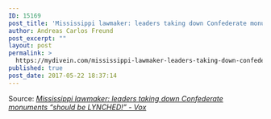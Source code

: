 ```yaml
---
ID: 15169
post_title: 'Mississippi lawmaker: leaders taking down Confederate monuments “should be LYNCHED!” &#8211; Vox'
author: Andreas Carlos Freund
post_excerpt: ""
layout: post
permalink: >
  https://mydivein.com/mississippi-lawmaker-leaders-taking-down-confederate-monuments-should-be-lynched-vox/
published: true
post_date: 2017-05-22 18:37:14
---
```

Source: <em><a href="https://www.vox.com/identities/2017/5/22/15675604/confederate-monuments-karl-oliver">Mississippi lawmaker: leaders taking down Confederate monuments “should be LYNCHED!” - Vox</a></em>